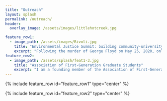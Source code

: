```yaml
---
title: "Outreach"
layout: splash
permalink: /outreach/
header:
  overlay_image: /assets/images/littlehotcreek.jpg

feature_row1:
  - image_path: /assets/images/Rivoli.jpg
    title: "Environmental Justice Summit: building community-university partnerships"
    excerpt: "Following the murder of George Floyd on May 25, 2020, only 6 km from the University of Minnesota Campus, students in the Department of Earth and Environmental Science felt that the university's mission to engage and serve was not being upheld due to a lack of connection with local communities. In response, graduate students and staff from the department organized a one-day workshop between UMN scientists and community members from across the Twin Cities with the goal of fostering meaningful relationships and building a mutual awareness, understanding, and capacity for community-centered research in the Twin Cities. We aim to establish long lasting partnerships between researchers and community groups that facilitate earth science research and curriculum in alignment with community priorities. Successful partnerships started at this event have resulted in ArcGIS map making workshops to facilitate mapping of lead levels, sampling and analysis of urban garden soils, outreach and engagement with local youth groups, and fertilizer testing for urban gardens. After participating in the inaugural summit event in 2021, I became a member of the organizing team. We worked collaboratively with community partners to plan and hold the second iteration of this event in 2023. We continue to engage with this work and aim to establish the institutional memory and support necessary to sustain this event."
feature_row2:
  - image_path: /assets/splash/feat1-3.jpg
    title: "Association of First-Generation Graduate Students"
    excerpt: "I am a founding member of the Association of First-Generation Graduate Students (AFGS) at the University of Minnesota, and served as the first vice-president. Our student organization, which now has 109 members from 65 different programs across the university, provides a support system for graduate students who hold the first-gen identity. We hold community-building events to foster connections between first-generation graduate students and offer access to resources that help members navigate the hidden curriculum of academia. We also work closely with the UMN Graduate School's First-Gen Connect network to guide their programming and communicate the needs of first-gen graduate students."
---
```



{% include feature_row id="feature_row1" type="center" %}

{% include feature_row id="feature_row2" type="center" %}






